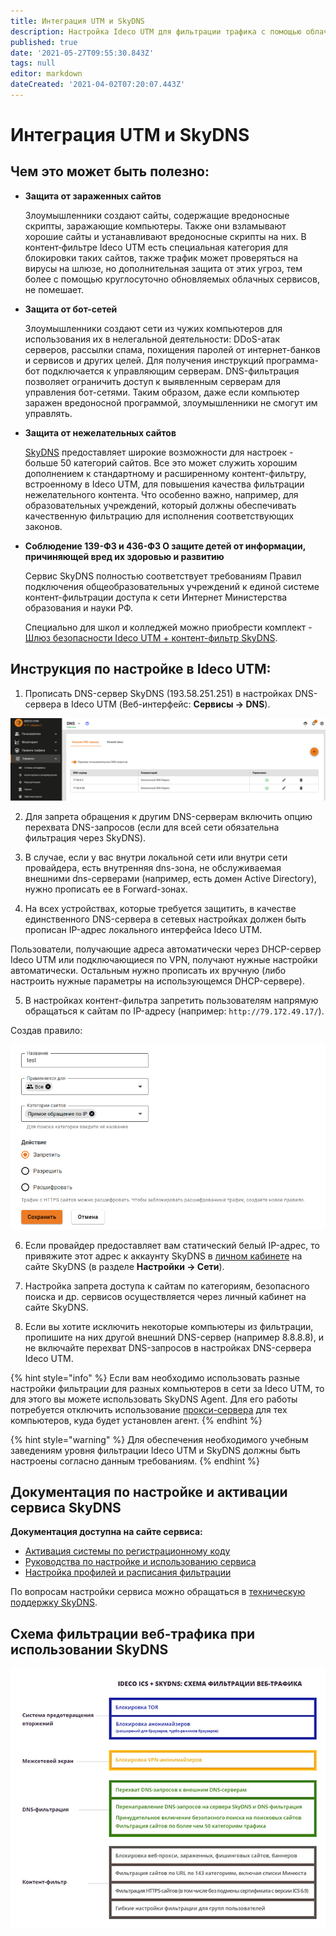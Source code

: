 ```yaml
---
title: Интеграция UTM и SkyDNS
description: Настройка Ideco UTM для фильтрации трафика с помощью облачного сервиса SkyDNS.
published: true
date: '2021-05-27T09:55:30.843Z'
tags: null
editor: markdown
dateCreated: '2021-04-02T07:20:07.443Z'
---
```


# Интеграция UTM и SkyDNS

## Чем это может быть полезно:

* **Защита от зараженных сайтов**

  Злоумышленники создают сайты, содержащие вредоносные скрипты, заражающие компьютеры. Также они взламывают хорошие сайты и устанавливают вредоносные скрипты на них. В контент‑фильтре Ideco UTM есть специальная категория для блокировки таких сайтов, также трафик может проверяться на вирусы на шлюзе, но дополнительная защита от этих угроз, тем более с помощью круглосуточно обновляемых облачных сервисов, не помешает.

* **Защита от бот-сетей**

  Злоумышленники создают сети из чужих компьютеров для использования их в нелегальной деятельности: DDoS-атак серверов, рассылки спама, похищения паролей от интернет-банков и сервисов и других целей. Для получения инструкций программа-бот подключается к управляющим серверам. DNS-фильтрация позволяет ограничить доступ к выявленным серверам для управления бот-сетями. Таким образом, даже если компьютер заражен вредоносной программой, злоумышленники не смогут им управлять.

* **Защита от нежелательных сайтов**

  [SkyDNS](https://www.skydns.ru/) предоставляет широкие возможности для настроек - больше 50 категорий сайтов. Все это может служить хорошим дополнением к стандартному и расширенному контент-фильтру, встроенному в Ideco UTM, для повышения качества фильтрации нежелательного контента. Что особенно важно, например, для образовательных учреждений, который должны обеспечивать качественную фильтрацию для исполнения соответствующих законов.

* **Соблюдение 139-ФЗ и 436-ФЗ О защите детей от информации, причиняющей вред их здоровью и развитию**

  Сервис SkyDNS полностью соответствует требованиям Правил подключения общеобразовательных учреждений к единой системе контент-фильтрации доступа к сети Интернет Министерства образования и науки РФ.

  Специально для школ и колледжей можно приобрести комплект - [Шлюз безопасности Ideco UTM + контент-фильтр SkyDNS](https://ideco.ru/products/ics/academic-edition).

## Инструкция по настройке в Ideco UTM:

1. Прописать DNS-сервер SkyDNS \(193.58.251.251\) в настройках DNS-сервера в Ideco UTM \(Веб-интерфейс: **Сервисы -&gt; DNS**\).

![](.gitbook/assets/skydns.png)

2. Для запрета обращения к другим DNS-серверам включить опцию перехвата DNS-запросов \(если для всей сети обязательна фильтрация через SkyDNS\).

3. В случае, если у вас внутри локальной сети или внутри сети провайдера, есть внутренняя dns-зона, не обслуживаемая внешними dns-серверами \(например, есть домен Active Directory\), нужно прописать ее в Forward-зонах.

4. На всех устройствах, которые требуется защитить, в качестве единственного DNS-сервера в сетевых настройках должен быть прописан IP-адрес локального интерфейса Ideco UTM.

Пользователи, получающие адреса автоматически через DHCP-сервер Ideco UTM или подключающиеся по VPN, получают нужные настройки автоматически. Остальным нужно прописать их вручную \(либо настроить нужные параметры на использующемся DHCP-сервере\).

5. В настройках контент-фильтра запретить пользователям напрямую обращаться к сайтам по IP-адресу \(например: `http://79.172.49.17/`\).

Создав правило:

![](.gitbook/assets/ip-kf.png)

6. Если провайдер предоставляет вам статический белый IP-адрес, то привяжите этот адрес к аккаунту SkyDNS в [личном кабинете](https://www.skydns.ru/auth/login/?next=/cabinet/guide/) на сайте SkyDNS \(в разделе **Настройки -&gt; Сети**\).

7. Настройка запрета доступа к сайтам по категориям, безопасного поиска и др. сервисов осуществляется через личный кабинет на сайте SkyDNS.

8. Если вы хотите исключить некоторые компьютеры из фильтрации, пропишите на них другой внешний DNS-сервер \(например 8.8.8.8\), и не включайте перехват DNS-запросов в настройках DNS-сервера Ideco UTM.

{% hint style="info" %}
Если вам необходимо использовать разные настройки фильтрации для разных компьютеров в сети за Ideco UTM, то для этого вы можете использовать SkyDNS Agent. Для его работы потребуется отключить использование [прокси-сервера](servisy/proksi/proksi-server.md) для тех компьютеров, куда будет установлен агент. 
{% endhint %}

{% hint style="warning" %}
Для обеспечения необходимого учебным заведениям уровня фильтрации Ideco UTM и SkyDNS должны быть настроены согласно данным требованиям.
{% endhint %}

## Документация по настройке и активации сервиса SkyDNS

**Документация доступна на сайте сервиса:**

* [Активация системы по регистрационному коду](https://www.skydns.ru/guides/activation/)
* [Руководства по настройке и использованию сервиса](https://www.skydns.ru/guide/)
* [Настройка профилей и расписания фильтрации](https://www.skydns.ru/guides/profiles/)

По вопросам настройки сервиса можно обращаться в [техническую поддержку SkyDNS](https://www.skydns.ru/feedback/).

## Схема фильтрации веб-трафика при использовании SkyDNS

![](.gitbook/assets/4982194.jpg)

